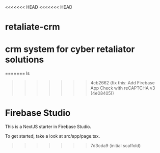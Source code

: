<<<<<<< HEAD
<<<<<<< HEAD
# retaliate-crm
crm system for cyber retaliator solutions
=======
=======
ls
>>>>>>> 4cb2662 (fix this: Add Firebase App Check with reCAPTCHA v3 (4e08405))
# Firebase Studio

This is a NextJS starter in Firebase Studio.

To get started, take a look at src/app/page.tsx.
>>>>>>> 7d3cda9 (initial scaffold)
